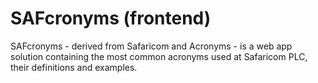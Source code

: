 # SAFcronyms (frontend)

SAFcronyms - derived from Safaricom and Acronyms - is a web app solution containing the most common acronyms used at Safaricom PLC, their definitions and examples.

